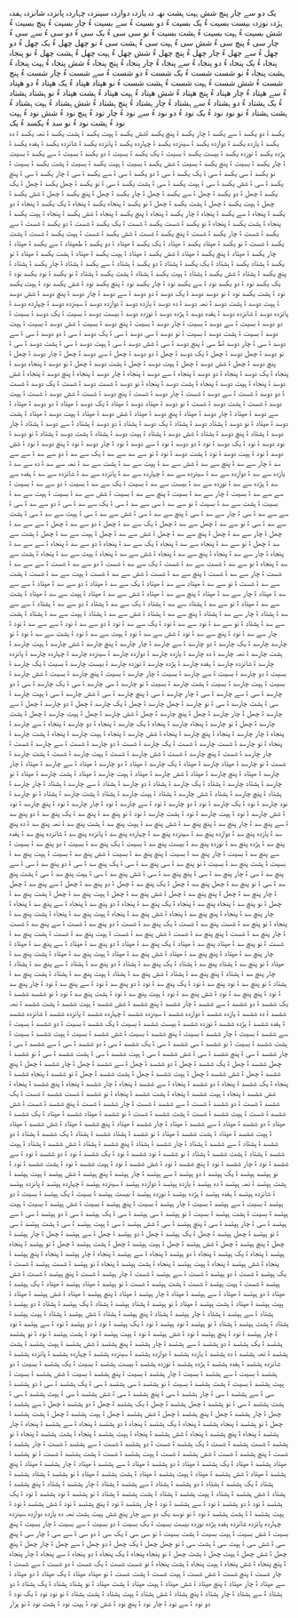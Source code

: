 یک 
دو
سے
چار
پنچ
شش
ہپت
ہشت
نھہ
دہ
یازدہ
دوازدہ
سینزدہ
چہاردہ
پانزدہ
شانزدہ
ہفدہ
ہژدہ
نوزدہ
بیست
بسیت ءُ یک
بسیت ءُ دو
بسیت ءُ سے
بسیت ءُ چار
بسیت ءُ پنچ
بسیت ءُ شش
بسیت ءُ ہپت
بسیت ءُ ہشت
بسیت ءُ نو
سی
سی ءُ یک
سی ءُ دو
سی ءُ سے
سی ءُ چار
سی ءُ پنچ
سی ءُ شش
سی ءُ ہپت
سی ءُ ہشت
سی ءُ نو
چھل
چھل ءُ یک
چھل ءُ دو
چھل ءُ سے
چھل ءُ چار
چھل ءُ پنچ
چھل ءُ شش
چھل ءُ ہپت
چھل ءُ ہشت
چھل ءُ نو
پنجاہ
پنجاہ ءُ یک
پنجاہ ءُ دو
پنجاہ ءُ سے
پنجاہ ءُ چار
پنجاہ ءُ پنچ
پنجاہ ءُ شش
پنجاہ ءُ ہپت
پنجاہ ءُ ہشت
پنجاہ ءُ نو
شست
شست ءُ یک 
شست ءُ دو
شست ءُ سے
شست ءُ چار
شست ءُ پنچ
شست ءُ شش
شست ءُ ہپت
شست ءُ ہشت
شست ءُ نو
ھپتاد
ھپتاد ءُ یک 
ھپتاد ءُ دو
ھپتاد ءُ سے
ھپتاد ءُ چار
ھپتاد ءُ پنچ
ھپتاد ءُ شش
ھپتاد ءُ ہپت
ھپتاد ءُ ہشت
ھپتاد ءُ نو 
ہشتاد 
ہشتاد ءُ یک 
ہشتاد ءُ دو
ہشتاد ءُ سے
ہشتاد ءُ چار
ہشتاد ءُ پنچ
ہشتاد ءُ شش
ہشتاد ءُ ہپت
ہشتاد ءُ ہشت
ہشتاد ءُ نو
نود 
نود ءُ یک 
نود ءُ دو
نود ءُ سے
نود ءُ چار
نود ءُ پنچ
نود ءُ شش
نود ءُ ہپت
نود ءُ ہشت
نود ءُ نو 
سد ءُ
یکسد ءُ یک  
یکسد ءُ دو
یکسد ءُ سے
یکسد ءُ چار
یکسد ءُ پنچ
یکسد ءُشش
یکسد ءُ ہپت
یکسد ءُ ہشت
یکسد ءُ نھہ
یکسد ءُ دہ
یکسد ءُ یازدہ
یکسد ءُ دوازدہ
یکسد ءُ سینزدہ
یکسد ءُ چہاردہ
یکسد ءُ پانزدہ
یکسد ءُ شانزدہ
یکسد ءُ ہفدہ
یکسد ءُ ہژدہ
یکسد ءُ نوزدہ
یکسد ءُ بیست
یکسد ءُ بسیت ءُ یک
یکسد ءُ بسیت ءُ دو
یکسد ءُ بسیت ءُ سے
یکسد ءُ بسیت ءُ چار
یکسد ءُ بسیت ءُ پنچ
یکسد ءُ بسیت ءُ شش
یکسد ءُ بسیت ءُ ہپت
یکسد ءُ بسیت ءُ ہشت
یکسد ءُ بسیت ءُ نو
یکسد ءُ سی
یکسد ءُ سی ءُ یک
یکسد ءُ سی ءُ دو
یکسد ءُ سی ءُ سے
یکسد ءُ سی ءُ چار
یکسد ءُ سی ءُ پنچ
یکسد ءُ سی ءُ شش
یکسد ءُ سی ءُ ہپت
یکسد ءُ سی ءُ ہشت
یکسد ءُ سی ءُ نو
یکسد ءُ چھل
یکسد ءُ چھل ءُ یک
یکسد ءُ چھل ءُ دو
یکسد ءُ چھل ءُ سے
یکسد ءُ چھل ءُ چار
یکسد ءُ چھل ءُ پنچ
یکسد ءُ چھل ءُ شش
یکسد ءُ چھل ءُ ہپت
یکسد ءُ چھل ءُ ہشت
یکسد ءُ چھل ءُ نو
یکسد ءُ پنجاہ
یکسد ءُ پنجاہ ءُ یک
یکسد ءُ پنجاہ ءُ دو
یکسد ءُ پنجاہ ءُ سے
یکسد ءُ پنجاہ ءُ چار
یکسد ءُ پنجاہ ءُ پنچ
یکسد ءُ پنجاہ ءُ شش
یکسد ءُ پنجاہ ءُ ہپت
یکسد ءُ پنجاہ ءُ ہشت
یکسد ءُ پنجاہ ءُ نو
یکسد ءُ شست
یکسد ءُ شست ءُ یک 
یکسد ءُ شست ءُ دو
یکسد ءُ شست ءُ سے
یکسد ءُ شست ءُ چار
یکسد ءُ شست ءُ پنچ
یکسد ءُ شست ءُ شش
یکسد ءُ شست ءُ ہپت
یکسد ءُ شست ءُ ہشت
یکسد ءُ شست ءُ نو
یکسد ءُ ھپتاد
یکسد ءُ ھپتاد ءُ یک 
یکسد ءُ ھپتاد ءُ دو
یکسد ءُ طھپتاد ءُ سے
یکسد ءُ ھپتاد ءُ چار
یکسد ءُ ھپتاد ءُ پنچ
یکسد ءُ ھپتاد ءُ شش
یکسد ءُ ھپتاد ءُ ہپت
یکسد ءُ ھپتاد ءُ ہشت
یکسد ءُ ھپتاد ءُ نو 
یکسد ءُ ہشتاد 
یکسد ءُ ہشتاد ءُ یک 
یکسد ءُ ہشتاد ءُ دو
یکسد ءُ ہشتاد ءُ سے
یکسد ءُ ہشتاد ءُ چار
یکسد ءُ ہشتاد ءُ پنچ
یکسد ءُ ہشتاد ءُ شش
یکسد ءُ ہشتاد ءُ ہپت
یکسد ءُ ہشتاد ءُ ہشت
یکسد ءُ ہشتاد ءُ نو
یکسد ءُ نود 
یکسد نود ءُ یک 
یکسد نود ءُ دو
یکسد نود ءُ سے
یکسد نود ءُ چار
یکسد نود ءُ پنچ
یکسد نود ءُ شش
یکسد نود ءُ ہپت
یکسد نود ءُ ہشت
یکسد نود ءُ نو
دوسد
دوسد ءُ یک 
دوسد ءُ دو
دوسد ءُ سے
دوسد ءُ چار
دوسد ءُ پنچ
دوسد ءُ شش
دوسد ءُ ہپت
دوسد ءُ ہشت
دوسد ءُ نھہ
دوسد ءُ دہ
دوسد ءُ یازدہ
دوسد ءُ دوازدہ
دوسد ءُ سینزدہ
دوسد ءُ چہاردہ
دوسد ءُ پانزدہ
دوسد ءُ شانزدہ
دوسد ءُ ہفدہ
دوسد ءُ ہژدہ
دوسد ءُ نوزدہ
دوسد ءُ بیست
دوسد ءُ بسیت ءُ یک
دوسد ءُ بسیت ءُ دو
دوسد ءُ بسیت ءُ سے
دوسد ءُ بسیت ءُ چار
دوسد ءُ بسیت ءُ پنچ
دوسد ءُ بسیت ءُ شش
دوسد ءُ بسیت ءُ ہپت
دوسد ءُ بسیت ءُ ہشت
دوسد ءُ بسیت ءُ نو
دوسد ءُ سی
دوسد ءُ سی ءُ یک
دوسد ءُ سی ءُ دو
دوسد ءُ سی ءُ سے
دوسد ءُ سی ءُ چار
دوسد ءُط سی ءُ پنچ
دوسد ءُ سی ءُ شش
دوسد ءُ سی ءُ ہپت
دوسد ءُ سی ءُ ہشت
دوسد ءُ سی ءُ نو
دوسد ءُ چھل
دوسد ءُ چھل ءُ یک
دوسد ءُ چھل ءُ دو
دوسد ءُ چھل ءُ سے
دوسد ءُ چھل ءُ چار
دوسد ءُ چھل ءُ پنچ
دوسد ءُ چھل ءُ شش
دوسد ءُ چھل ءُ ہپت
دوسد ءُ چھل ءُ ہشت
دوسد ءُ چھل ءُ نو
دوسد ءُ پنجاہ
دوسد ءُ پنجاہ ءُ یک
دوسد ءُ پنجاہ ءُ دو
دوسد ءُ پنجاہ ءُ سے
دوسد ءُ پنجاہ ءُ چار
دوسد ءُ پنجاہ ءُ پنچ
دوسد ءُ پنجاہ ءُ شش
دوسد ءُ پنجاہ ءُ ہپت
دوسد ءُ پنجاہ ءُ ہشت
دوسد ءُ پنجاہ ءُ نو
دوسد ءُ شست
دوسد ءُ شست ءُ یک 
دوسد ءُ شست ءُ دو
دوسد ءُ شست ءُ سے
دوسد ءُ شست ءُ چار
دوسد ءُ شست ءُ پنچ
دوسد ءُ شست ءُ شش
دوسد ءُ شست ءُ ہپت
دوسد ءُ شست ءُ ہشت
دوسد ءُ شست ءُ نو
دوسد ءُ ھپتاد
دوسد ءُ ھپتاد ءُ یک 
دوسد ءُ ھپتاد ءُ دو
دوسد ءُ ھپتاد ءُ سے
دوسد ءُ ھپتاد ءُ چار
دوسد ءُ ھپتاد ءُ پنچ
دوسد ءُ ھپتاد ءُ شش
دوسد ءُ ھپتاد ءُ ہپت
دوسد ءُ ھپتاد ءُ ہشت
دوسد ءُ ھپتاد ءُ نو 
دوسد ءُ ہشتاد 
دوسد ءُ ہشتاد ءُ یک 
دوسد ءُ ہشتاد ءُ دو
دوسد ءُ ہشتاد ءُ سے
دوسد ءُ ہشتاد ءُ چار
دوسد ءُ ہشتاد ءُ پنچ
دوسد ءُ ہشتاد ءُ شش
دوسد ءُ ہشتاد ءُ ہپت
دوسد ءُ ہشتاد ءُ ہشت
دوسد ءُ ہشتاد ءُ نو
دوسد ءُ نود 
دوسد ءُ نود ءُ یک 
دوسد ءُ نود ءُ دو
دوسد ءُ نود ءُ سے
دوسد ءُ نود ءُ چار
دوسد ءُ نود ءُ پنچ
دوسد ءُ نود ءُ شش
دوسد ءُ نود ءُ ہپت
دوسد ءُ نود ءُ ہشت
دوسد ءُ نود ءُ نو
سے سد
سے سد ءُ یک 
سے سد ءُ دو
سے سد ءُ سے
سے سد ءُ چار
سے سد ءُ پنچ
سے سد ءُ شش
سے سد ءُ ہپت
سے سد ءُ ہشت
سے سد ءُ نھہ
سے سد ءُ دہ
سے سد ءُ یازدہ
سے سد ءُ دوازدہ
سے سد ءُ سینزدہ
سے سد ءُ چہاردہ
سے سد ءُ پانزدہ
سے سد ءُ شانزدہ
سے سد ءُ ہفدہ
سے سد ءُ ہژدہ
سے سد ءُ نوزدہ
سے سد ءُ بیست
سے سد ءُ بسیت ءُ یک
سے سد ءُ بسیت ءُ دو
سے سد ءُ بسیت ءُ سے
سے سد ءُ بسیت ءُ چار
سے سد ءُ بسیت ءُ پنچ
سے سد ءُ بسیت ءُ شش
سے سد ءُ بسیت ءُ ہپت
سے سد ءُ بسیت ءُ ہشت
سے سد ءُ بسیت ءُ نو
سے سد ءُ سی
سے سد ءُ سی ءُ یک
سے سد ءُ سی ءُ دو
سے سد ءُ سی ءُ سے
سے سد ءُ سی ءُ چار
سے سد ءُ سی ءُ پنچ
سے سد ءُ سی ءُ شش
سے سد ءُ سی ءُ ہپت
سے سد ءُ سی ءُ ہشت
سے سد ءُ سی ءُ نو
سے سد ءُ چھل
سے سد ءُ چھل ءُ یک
سے سد ءُ چھل ءُ دو
سے سد ءُ چھل ءُ سے
سے سد ءُ چھل ءُ چار
سے سد ءُ چھل ءُ پنچ
سے سد ءُ چھل ءُ شش
سے سد ءُ چھل ءُ ہپت
سے سد ءُ چھل ءُ ہشت
سے سد ءُ چھل ءُ نو
سے سد ءُ پنجاہ
سے سد ءُ پنجاہ ءُ یک
سے سد ءُ پنجاہ ءُ دو
سے سد ءُ پنجاہ ءُ سے
سے سد ءُ پنجاہ ءُ چار
سے سد ءُ پنجاہ ءُ پنچ
سے سد ءُ پنجاہ ءُ شش
سے سد ءُ پنجاہ ءُ ہپت
سے سد ءُ پنجاہ ءُ ہشت
سے سد ءُ پنجاہ ءُ نو
سے سد ءُ شست
سے سد ءُ شست ءُ یک 
سے سد ءُ شست ءُ دو
سے سد ءُ شست ءُ سے
سے سد ءُ شست ءُ چار
سے سد ءُ شست ءُ پنچ
سے سد ءُ شست ءُ شش
سے سد ءُ شست ءُ ہپت
سے سد ءُ شست ءُ ہشت
سے سد ءُ شست ءُ نو
سے سد ءُ ھپتاد
سے سد ءُ ھپتاد ءُ یک 
سے سد ءُ ھپتاد ءُ دو
سے سد ءُ ھپتاد ءُ سے
سے سد ءُ ھپتاد ءُ چار
سے سد ءُ ھپتاد ءُ پنچ
سے سد ءُ ھپتاد ءُ شش
سے سد ءُ ھپتاد ءُ ہپت
سے سد ءُ ھپتاد ءُ ہشت
سے سد ءُ ھپتاد ءُ نو 
سے سد ءُ ہشتاد 
سے سد ءُ ہشتاد ءُ یک 
سے سد ءُ ہشتاد ءُ دو
سے سد ءُ ہشتاد ءُ سے
سے سد ءُ ہشتاد ءُ چار
سے سد ءُ ہشتاد ءُ پنچ
سے سد ءُ ہشتاد ءُ شش
سے سد ءُ ہشتاد ءُ ہپت
سے سد ءُ ہشتاد ءُ ہشت
سے سد ءُ ہشتاد ءُ نو
سے سد ءُ نود 
سے سد ءُ نود ءُ یک 
سے سد ءُ نود ءُ دو
سے سد ءُ نود ءُ سے
سے سد ءُ نود ءُ چار
سے سد ءُ نود ءُ پنچ
سے سد ءُ نود ءُ شش
سے سد ءُ نود ءُ ہپت
سے سد ءُ نود ءُ ہشت
سے سد ءُ نود ءُ نو 
چارسد
چارسد ءُ یک 
چارسد ءُ دو
چارسد ءُ سے
چارسد ءُ چار
چارسد ءُ پنچ
چارسد ءُ شش
چارسد ءُ ہپت
چارسد ءُ ہشت
چارسد ءُ نھہ
چارسد ءُ دہ
چارسد ءُ یازدہ
چارسد ءُ دوازدہ
چارسد ءُ سینزدہ
چارسد ءُ چہاردہ
چارسد ءُ پانزدہ
چارسد ءُ شانزدہ
چارسد ءُ ہفدہ
چارسد ءُ ہژدہ
چارسد ءُ نوزدہ
چارسد ءُ بیست
چارسد ءُ بسیت ءُ یک
چارسد ءُ بسیت ءُ دو
چارسد ءُ بسیت ءُ سے
چارسد ءُ بسیت ءُ چار
چارسد ءُ بسیت ءُ پنچ
چارسد ءُ بسیت ءُ شش
چارسد ءُ بسیت ءُ ہپت
چارسد ءُ بسیت ءُ ہشت
چارسد ءُ بسیت ءُ نو
چارسد ءُ سی
چارسد ءُ سی ءُ یک
چارسد ءُ سی ءُ دو
چارسد ءُ سی ءُ سے
چارسد ءُ سی ءُ چار
چارسد ءُ سی ءُ پنچ
چارسد ءُ سی ءُ شش
چارسد ءُ سی ءُ ہپت
چارسد ءُ سی ءُ ہشت
چارسد ءُ سی ءُ نو
چارسد ءُ چھل
چارسد ءُ چھل ءُ یک
چارسد ءُ چھل ءُ دو
چارسد ءُ چھل ءُ سے
چارسد ءُ چھل ءُ چار
چارسد ءُ چھل ءُ پنچ
چارسد ءُ چھل ءُ شش
چارسد ءُ چھل ءُ ہپت
چارسد ءُ چھل ءُ ہشت
چارسد ءُ چھل ءُ نو
چارسد ءُ پنجاہ
چارسد ءُ پنجاہ ءُ یک
چارسد ءُ پنجاہ ءُ دو
چارسد ءُ پنجاہ ءُ سے
چارسد ءُ پنجاہ ءُ چار
چارسد ءُ پنجاہ ءُ پنچ
چارسد ءُ پنجاہ ءُ شش
چارسد ءُ پنجاہ ءُ ہپت
چارسد ءُ پنجاہ ءُ ہشت
چارسد ءُ پنجاہ ءُ نو
چارسد ءُ شست
چارسد ءُ شست ءُ یک 
چارسد ءُ شست ءُ دو
چارسد ءُ شست ءُ سے
چارسد ءُ شست ءُ چار
چارسد ءُ شست ءُ پنچ
چارسد ءُ شست ءُ شش
چارسد ءُ شست ءُ ہپت
چارسد ءُ شست ءُ ہشت
چارسد ءُ شست ءُ نو
چارسد ءُ ھپتاد
چارسد ءُ ھپتاد ءُ یک 
چارسد ءُ ھپتاد ءُ دو
چارسد ءُ ھپتاد ءُ سے
چارسد ءُ ھپتاد ءُ چار
چارسد ءُ ھپتاد ءُ پنچ
چارسد ءُ ھپتاد ءُ شش
چارسد ءُ ھپتاد ءُ ہپت
چارسد ءُ ھپتاد ءُ ہشت
چارسد ءُ ھپتاد ءُ نو 
چارسد ءُ ہشتاد 
چارسد ءُ ہشتاد ءُ یک 
چارسد ءُ ہشتاد ءُ دو
چارسد ءُ ہشتاد ءُ سے
چارسد ءُ ہشتاد ءُ چار
چارسد ءُ ہشتاد ءُ پنچ
چارسد ءُ ہشتاد ءُ شش
چارسد ءُ ہشتاد ءُ ہپت
چارسد ءُ ہشتاد ءُ ہشت
چارسد ءُ ہشتاد ءُ نو
چارسد ءُ نود 
چارسد ءُ نود ءُ یک 
چارسد ءُ نود ءُ دو
چارسد ءُ نود ءُ سے
چارسد ءُ نود ءُ چار
چارسد ءُ نود ءُ پنچ
چارسد ءُ نود ءُ شش
چارسد ءُ نود ءُ ہپت
چارسد ءُ نود ءُ ہشت
چارسد ءُ نود ءُ نو 
پنچ سد ءُ
پنچ سد ءُ یک 
پنچ سد ءُ دو
پنچ سد ءُ سے
پنچ سد ءُ چار
پنچ سد ءُ پنچ
پنچ سد ءُ شش
پنچ سد ءُ ہپت
پنچ سد ءُ ہشت
پنچ سد ءُ نھہ
پنچ سد ءُ دہ
پنچ سد ءُ یازدہ
پنچ سد ءُ دوازدہ
پنچ سد ءُ سینزدہ
پنچ سد ءُ چہاردہ
پنچ سد ءُ پانزدہ
پنچ سد ءُ شانزدہ
پنچ سد ءُ ہفدہ
پنچ سد ءُ ہژدہ
پنچ سد ءُ نوزدہ
پنچ سد ءُ بیست
پنچ سد ءُ بسیت ءُ یک
پنچ سد ءُ بسیت ءُ دو
پنچ سد ءُ بسیت ءُ سے
پنچ سد ءُ بسیت ءُ چار
پنچ سد ءُ بسیت ءُ پنچ
پنچ سد ءُ بسیت ءُ شش
پنچ سد ءُ بسیت ءُ ہپت
پنچ سد ءُ بسیت ءُ ہشت
پنچ سد ءُ بسیت ءُ نو
پنچ سد ءُ سی
پنچ سد ءُ سی ءُ یک
پنچ سد ءُ سی ءُ دو
پنچ سد ءُ سی ءُ سے
پنچ سد ءُ سی ءُ چار
پنچ سد ءُ سی ءُ پنچ
پنچ سد ءُ سی ءُ شش
پنچ سد ءُ سی ءُ ہپت
پنچ سد ءُ سی ءُ ہشت
پنچ سد ءُ سی ءُ نو
پنچ سد ءُ چھل
پنچ سد ءُ چھل ءُ یک
پنچ سد ءُ چھل ءُ دو
پنچ سد ءُ چھل ءُ سے
پنچ سد ءُ چھل ءُ چار
پنچ سد ءُ چھل ءُ پنچ
پنچ سد ءُ چھل ءُ شش
پنچ سد ءُ چھل ءُ ہپت
پنچ سد ءُ چھل ءُ ہشت
پنچ سد ءُ چھل ءُ نو
پنچ سد ءُ پنجاہ
پنچ سد ءُ پنجاہ ءُ یک
پنچ سد ءُ پنجاہ ءُ دو
پنچ سد ءُ پنجاہ ءُ سے
پنچ سد ءُ پنجاہ ءُ چار
پنچ سد ءُ پنجاہ ءُ پنچ
پنچ سد ءُ پنجاہ ءُ شش
پنچ سد ءُ پنجاہ ءُ ہپت
پنچ سد ءُ پنجاہ ءُ ہشت
پنچ سد ءُ پنجاہ ءُ نو
پنچ سد ءُ شست
پنچ سد ءُ شست ءُ یک 
پنچ سد ءُ شست ءُ دو
پنچ سد ءُ شست ءُ سے
پنچ سد ءُ شست ءُ چار
پنچ سد ءُ شست ءُ پنچ
پنچ سد ءُ شست ءُ شش
پنچ سد ءُ شست ءُ ہپت
پنچ سد ءُ شست ءُ ہشت
پنچ سد ءُ شست ءُ نو
پنچ سد ءُ ھپتاد
پنچ سد ءُ ھپتاد ءُ یک 
پنچ سد ءُ ھپتاد ءُ دو
پنچ سد ءُ ھپتاد ءُ سے
پنچ سد ءُ ھپتاد ءُ چار
پنچ سد ءُ ھپتاد ءُ پنچ
پنچ سد ءُ ھپتاد ءُ شش
پنچ سد ءُ ھپتاد ءُ ہپت
پنچ سد ءُ ھپتاد ءُ ہشت
پنچ سد ءُ ھپتاد ءُ نو 
پنچ سد ءُ ہشتاد 
پنچ سد ءُ ہشتاد ءُ یک 
پنچ سد ءُ ہشتاد ءُ دو
پنچ سد ءُ ہشتاد ءُ سے
پنچ سد ءُ ہشتاد ءُ چار
پنچ سد ءُ ہشتاد ءُ پنچ
پنچ سد ءُ ہشتاد ءُ شش
پنچ سد ءُ ہشتاد ءُ ہپت
پنچ سد ءُ ہشتاد ءُ ہشت
پنچ سد ءُ ہشتاد ءُ نو
پنچ سد ءُ نود 
پنچ سد ءُ نود ءُ یک 
پنچ سد ءُ نود ءُ دو
پنچ سد ءُ نود ءُ سے
پنچ سد ءُ نود ءُ چار
پنچ سد ءُ نود ءُ پنچ
پنچ سد ءُ نود ءُ شش
پنچ سد ءُ نود ءُ ہپت
پنچ سد ءُ نود ءُ ہشت
پنچ سد ءُ نود ءُ نو 
ششسد
ششسد ءُ یک 
 ششسد ءُ دو
ششسد ءُ سے
ششسد ءُ چار
ششسد ءُ پنچ
ششسد ءُ شش
ششسد ءُ ہپت
ششسد ءُ ہشت
ششسد ءُ نھہ
ششسد ءُ دہ
ششسد ءُ یازدہ
ششسد ءُ دوازدہ
ششسد ءُ سینزدہ 
ششسد ءُ چہاردہ
ششسد ءُ پانزدہ
ششسد ءُ شانزدہ
ششسد ءُ ہفدہ
ششسد ءُ ہژدہ
ششسد ءُ نوزدہ
ششسد ءُ بیست
ششسد ءُ بسیت ءُ یک
ششسد ءُ بسیت ءُ دو
ششسد ءُ بسیت ءُ سے
ششسد ءُ بسیت ءُ چار
ششسد ءُ بسیت ءُ پنچ
ششسد ءُ بسیت ءُ شش
ششسد ءُ بسیت ءُ ہپت
ششسد ءُ بسیت ءُ ہشت
ششسد ءُ بسیت ءُ نو
ششسد ءُ سی
ششسد ءُ سی ءُ یک
ششسد ءُ سی ءُ دو
ششسد ءُ سی ءُ سے
ششسد ءُ سی ءُ چار
ششسد ءُ سی ءُ پنچ
ششسد ءُ سی ءُ شش
ششسد ءُ سی ءُ ہپت
ششسد ءُ سی ءُ ہشت
ششسد ءُ سی ءُ نو
ششسد ءُ چھل
ششسد ءُ چھل ءُ یک
ششسد ءُ چھل ءُ دو
ششسد ءُ چھل ءُ سے
ششسد ءُ چھل ءُ چار
ششسد ءُ چھل ءُ پنچ
ششسد ءُ چھل ءُ شش
ششسد ءُ چھل ءُ ہپت
ششسد ءُ چھل ءُ ہشت
ششسد ءُ چھل ءُ نو
ششسد ءُ پنجاہ
ششسد ءُ پنجاہ ءُ یک
ششسد ءُ پنجاہ ءُ دو
ششسد ءُ پنجاہ ءُ سے
ششسد ءُ پنجاہ ءُ چار
ششسد ءُ پنجاہ ءُ پنچ
ششسد ءُ پنجاہ ءُ شش
ششسد ءُ پنجاہ ءُ ہپت
ششسد ءُ پنجاہ ءُ ہشت
ششسد ءُ پنجاہ ءُ نو
ششسد ءُ شست
ششسد ءُ شست ءُ یک 
ششسد ءُ شست ءُ دو
ششسد ءُ شست ءُ سے
ششسد ءُ شست ءُ چار
ششسد ءُ شست ءُ پنچ
ششسد ءُ شست ءُ شش
ششسد ءُ شست ءُ ہپت
ششسد ءُ شست ءُ ہشت
ششسد ءُ شست ءُ نو
ششسد ءُ ھپتاد
ششسد ءُ ھپتاد ءُ یک 
ششسد ءُ ھپتاد ءُ دو
ششسد ءُ ھپتاد ءُ سے
ششسد ءُ ھپتاد ءُ چار
ششسد ءُ ھپتاد ءُ پنچ
ششسد ءُ ھپتاد ءُ شش
ششسد ءُ ھپتاد ءُ ہپت
ششسد ءُ ھپتاد ءُ ہشت
ششسد ءُ ھپتاد ءُ نو 
ششسد ءُ ہشتاد 
ششسد ءُ ہشتاد ءُ یک 
ششسد ءُ ہشتاد ءُ دو
ششسد ءُ ہشتاد ءُ سے
ششسد ءُ ہشتاد ءُ چار
ششسد ءُ ہشتاد ءُ پنچ
ششسد ءُ ہشتاد ءُ شش
ششسد ءُ ہشتاد ءُ ہپت
ششسد ءُ ہشتاد ءُ ہشت
ششسد ءُ ہشتاد ءُ نو
ششسد ءُ نود 
ششسد ءُ نود ءُ یک 
ششسد ءُ نود ءُ دو
ششسد ءُ نود ءُ سے
ششسد ءُ نود ءُ چار
ششسد ءُ نود ءُ پنچ
ششسد ءُ نود ءُ شش
ششسد ءُ نود ءُ ہپت
ششسد ءُ نود ءُ ہشت
ششسد ءُ نود ءُ نو 
ہپتسد
ہپتسد ءُ یک 
ہپتسد ءُ دو
ہپتسد ءُ سے
ہپتسد ءُ چار
ہپتسد ءُ پنچ
ہپتسد ءُ شش
ہپتسد ءُ ہپت
ہپتسد ءُ ہشت
ہپتسد ءُ نھہ
ہپتسد ءُ دہ
ہپتسد ءُ یازدہ
ہپتسد ءُ دوازدہ
ہپتسد ءُ سینزدہ
ہپتسد ءُ چہاردہ
ہپتسد ءُ پانزدہ
ہپتسد ءُ شانزدہ
ہپتسد ءُ ہفدہ
ہپتسد ءُ ہژدہ
ہپتسد ءُ نوزدہ
ہپتسد ءُ بیست
ہپتسد ءُ بسیت ءُ یک
ہپتسد ءُ بسیت ءُ دو
ہپتسد ءُ بسیت ءُ سے
ہپتسد ءُ بسیت ءُ چار
ہپتسد ءُ بسیت ءُ پنچ
ہپتسد ءُ بسیت ءُ شش
ہپتسد ءُ بسیت ءُ ہپت
ہپتسد ءُ بسیت ءُ ہشت
ہپتسد ءُ بسیت ءُ نو
ہپتسد ءُ سی
ہپتسد ءُ سی ءُ یک
ہپتسد ءُ سی ءُ دو
ہپتسد ءُ سی ءُ سے
ہپتسد ءُ سی ءُ چار
ہپتسد ءُ سی ءُ پنچ
ہپتسد ءُ سی ءُ شش
ہپتسد ءُ سی ءُ ہپت
ہپتسد ءُ سی ءُ ہشت
ہپتسد ءُ سی ءُ نو
ہپتسد ءُ چھل
ہپتسد ءُ چھل ءُ یک
ہپتسد ءُ چھل ءُ دو
ہپتسد ءُ چھل ءُ سے
ہپتسد ءُ چھل ءُ چار
ہپتسد ءُ چھل ءُ پنچ
ہپتسد ءُ چھل ءُ شش
ہپتسد ءُ چھل ءُ ہپت
ہپتسد ءُ چھل ءُ ہشت
ہپتسد ءُ چھل ءُ نو
ہپتسد ءُ پنجاہ
ہپتسد ءُ پنجاہ ءُ یک
ہپتسد ءُ پنجاہ ءُ دو
ہپتسد ءُ پنجاہ ءُ سے
ہپتسد ءُ پنجاہ ءُ چار
ہپتسد ءُ پنجاہ ءُ پنچ
ہپتسد ءُ پنجاہ ءُ شش
ہپتسد ءُ پنجاہ ءُ ہپت
ہپتسد ءُ پنجاہ ءُ ہشت
ہپتسد ءُ پنجاہ ءُ نو
ہپتسد ءُ شست
ہپتسد ءُ شست ءُ یک 
ہپتسد ءُ شست ءُ دو
ہپتسد ءُ شست ءُ سے
ہپتسد ءُ شست ءُ چار
ہپتسد ءُ شست ءُ پنچ
ہپتسد ءُ شست ءُ شش
ہپتسد ءُ شست ءُ ہپت
ہپتسد ءُ شست ءُ ہشت
ہپتسد ءُ شست ءُ نو
ہپتسد ءُ ھپتاد
ہپتسد ءُ ھپتاد ءُ یک 
ہپتسد ءُ ھپتاد ءُ دو
ہپتسد ءُ ھپتاد ءُ سے
ہپتسد ءُ ھپتاد ءُ چار
ہپتسد ءُ ھپتاد ءُ پنچ
ہپتسد ءُ ھپتاد ءُ شش
ہپتسد ءُ ھپتاد ءُ ہپت
ہپتسد ءُ ھپتاد ءُ ہشت
ہپتسد ءُ ھپتاد ءُ نو 
ہپتسد ءُ ہشتاد 
ہپتسد ءُ ہشتاد ءُ یک 
ہپتسد ءُ ہشتاد ءُ دو
ہپتسد ءُ ہشتاد ءُ سے
ہپتسد ءُ ہشتاد ءُ چار
ہپتسد ءُ ہشتاد ءُ پنچ
ہپتسد ءُ ہشتاد ءُ شش
ہپتسد ءُ ہشتاد ءُ ہپت
ہپتسد ءُ ہشتاد ءُ ہشت
ہپتسد ءُ ہشتاد ءُ نو
ہپتسد ءُ نود 
ہپتسد ءُ نود ءُ یک 
ہپتسد ءُ نود ءُ دو
ہپتسد ءُ نود ءُ سے
ہپتسد ءُ نود ءُ چار
ہپتسد ءُ نود ءُ پنچ
ہپتسد ءُ نود ءُ شش
ہپتسد ءُ نود ءُ ہپت
ہپتسد ءُ نود ءُ ہشت
ہپتسد ءُ نود ءُ نو
ہشتسد
ہشتسد ءُ یک 
ہشتسد ءُ دو
ہشتسد ءُ سے
ہشتسد ءُ چار
ہشتسد ءُ پنچ
ہشتسد ءُ شش
ہشتسد ءُ ہپت
ہشتسد ءُ ہشت
ہشتسد ءُ نھہ
ہشتسد ءُ دہ
ہشتسد ءُ یازدہ
ہشتسد ءُ دوازدہ
ہشتسد ءُ سینزدہ
ہشتسد ءُ چہاردہ
ہشتسد ءُ پانزدہ
ہشتسد ءُ شانزدہ
ہشتسد ءُ ہفدہ
ہشتسد ءُ ہژدہ
ہشتسد ءُ نوزدہ
ہشتسد ءُ بیست
ہشتسد ءُ بسیت ءُ یک
ہشتسد ءُ بسیت ءُ دو
ہشتسد ءُ بسیت ءُ سے
ہشتسد ءُ بسیت ءُ چار
ہشتسد ءُ بسیت ءُ پنچ
ہشتسد ءُ بسیت ءُ شش
ہشتسد ءُ بسیت ءُ ہپت
ہشتسد ءُ بسیت ءُ ہشت
ہشتسد ءُ بسیت ءُ نو
ہشتسد ءُ سی
ہشتسد ءُ سی ءُ یک
ہشتسد ءُ سی ءُ دو
ہشتسد ءُ سی ءُ سے
ہشتسد ءُ سی ءُ چار
ہشتسد ءُ سی ءُ پنچ
ہشتسد ءُ سی ءُ شش
ہشتسد ءُ سی ءُ ہپت
ہشتسد ءُ سی ءُ ہشت
ہشتسد ءُ سی ءُ نو
ہشتسد ءُ چھل
ہشتسد ءُ چھل ءُ یک
ہشتسد ءُ چھل ءُ دو
ہشتسد ءُ چھل ءُ سے
ہشتسد ءُ چھل ءُ چار
ہشتسد ءُ چھل ءُ پنچ
ہشتسد ءُ چھل ءُ شش
ہشتسد ءُ چھل ءُ ہپت
ہشتسد ءُ چھل ءُ ہشت
ہشتسد ءُ چھل ءُ نو
ہشتسد ءُ پنجاہ
ہشتسد ءُ پنجاہ ءُ یک
ہشتسد ءُ پنجاہ ءُ دو
ہشتسد ءُ پنجاہ ءُ سے
ہشتسد ءُ پنجاہ ءُ چار
ہشتسد ءُ پنجاہ ءُ پنچ
ہشتسد ءُ پنجاہ ءُ شش
ہشتسد ءُ پنجاہ ءُ ہپت
ہشتسد ءُ پنجاہ ءُ ہشت
ہشتسد ءُ پنجاہ ءُ نو
ہشتسد ءُ شست
ہشتسد ءُ شست ءُ یک 
ہشتسد ءُ شست ءُ دو
ہشتسد ءُ شست ءُ سے
ہشتسد ءُ شست ءُ چار
ہشتسد ءُ شست ءُ پنچ
ہشتسد ءُ شست ءُ شش
ہشتسد ءُ شست ءُ ہپت
ہشتسد ءُ شست ءُ ہشت
ہشتسد ءُ شست ءُ نو
ہشتسد ءُ ھپتاد
ہشتسد ءُ ھپتاد ءُ یک 
ہشتسد ءُ ھپتاد ءُ دو
ہشتسد ءُ ھپتاد ءُ سے
ہشتسد ءُ ھپتاد ءُ چار
ہشتسد ءُ ھپتاد ءُ پنچ
ہشتسد ءُ ھپتاد ءُ شش
ہشتسد ءُ ھپتاد ءُ ہپت
ہشتسد ءُ ھپتاد ءُ ہشت
ہشتسد ءُ ھپتاد ءُ نو 
ہشتسد ءُ ہشتاد 
ہشتسد ءُ ہشتاد ءُ یک 
ہشتسد ءُ ہشتاد ءُ دو
ہشتسد ءُ ہشتاد ءُ سے
ہشتسد ءُ ہشتاد ءُ چار
ہشتسد ءُ ہشتاد ءُ پنچ
ہشتسد ءُ ہشتاد ءُ شش
ہشتسد ءُ ہشتاد ءُ ہپت
ہشتسد ءُ ہشتاد ءُ ہشت
ہشتسد ءُ ہشتاد ءُ نو
ہشتسد ءُ نود 
ہشتسد ءُ نود ءُ یک 
ہشتسد ءُ نود ءُ دو
ہشتسد ءُ نود ءُ سے
ہشتسد ءُ نود ءُ چار
ہشتسد ءُ نود ءُ پنچ
ہشتسد ءُ نود ءُ شش
ہشتسد ءُ نود ءُ ہپت
ہشتسد ءُ  ءُ ہشت
ہشتسد ءُ نود ءُ نو 
نوسد
یک 
دو
سے
چار
پنچ
شش
ہپت
ہشت
نھہ
دہ
یازدہ
دوازدہ
سینزدہ
چہاردہ
پانزدہ
شانزدہ
ہفدہ
ہژدہ
نوزدہ
بیست
بسیت ءُ یک
بسیت ءُ دو
بسیت ءُ سے
بسیت ءُ چار
بسیت ءُ پنچ
بسیت ءُ شش
بسیت ءُ ہپت
بسیت ءُ ہشت
بسیت ءُ نو
سی
سی ءُ یک
سی ءُ دو
سی ءُ سے
سی ءُ چار
سی ءُ پنچ
سی ءُ شش
سی ءُ ہپت
سی ءُ ہشت
سی ءُ نو
چھل
چھل ءُ یک
چھل ءُ دو
چھل ءُ سے
چھل ءُ چار
چھل ءُ پنچ
چھل ءُ شش
چھل ءُ ہپت
چھل ءُ ہشت
چھل ءُ نو
پنجاہ
پنجاہ ءُ یک
پنجاہ ءُ دو
پنجاہ ءُ سے
پنجاہ ءُ چار
پنجاہ ءُ پنچ
پنجاہ ءُ شش
پنجاہ ءُ ہپت
پنجاہ ءُ ہشت
پنجاہ ءُ نو
شست
شست ءُ یک 
شست ءُ دو
شست ءُ سے
شست ءُ چار
شست ءُ پنچ
شست ءُ شش
شست ءُ ہپت
شست ءُ ہشت
شست ءُ نو
ھپتاد
ھپتاد ءُ یک 
ھپتاد ءُ دو
ھپتاد ءُ سے
ھپتاد ءُ چار
ھپتاد ءُ پنچ
ھپتاد ءُ شش
ھپتاد ءُ ہپت
ھپتاد ءُ ہشت
ھپتاد ءُ نو 
ہشتاد 
ہشتاد ءُ یک 
ہشتاد ءُ دو
ہشتاد ءُ سے
ہشتاد ءُ چار
ہشتاد ءُ پنچ
ہشتاد ءُ شش
ہشتاد ءُ ہپت
ہشتاد ءُ ہشت
ہشتاد ءُ نو
نود 
نود ءُ یک 
نود ءُ دو
نود ءُ سے
نود ءُ چار
نود ءُ پنچ
نود ءُ شش
نود ءُ ہپت
نود ءُ ہشت
نود ءُ نو 
ہزار
